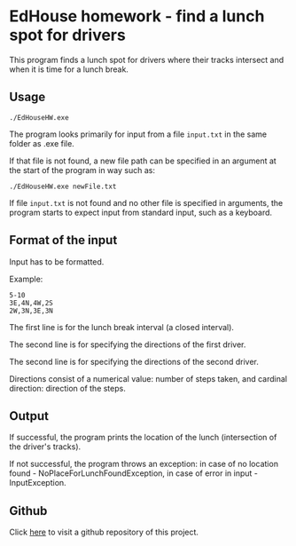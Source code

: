 # EdHouse homework - find a lunch spot for drivers

This program finds a lunch spot for drivers where their tracks intersect and when it is time for a lunch break.

## Usage

```
./EdHouseHW.exe
```

The program looks primarily for input from a file `input.txt` in the same folder as .exe file.

If that file is not found, a new file path can be specified in an argument at the start of the program in way such as:


```
./EdHouseHW.exe newFile.txt
```

If file `input.txt` is not found and no other file is specified in arguments, the program starts to expect input from standard input, such as a keyboard.

## Format of the input

Input has to be formatted.

Example:

```
5-10
3E,4N,4W,2S
2W,3N,3E,3N
```

The first line is for the lunch break interval (a closed interval).

The second line is for specifying the directions of the first driver.

The second line is for specifying the directions of the second driver.

Directions consist of a numerical value: number of steps taken, and cardinal direction: direction of the steps.

## Output

If successful, the program prints the location of the lunch (intersection of the driver's tracks).

If not successful, the program throws an exception: in case of no location found - NoPlaceForLunchFoundException, in case of error in input - InputException.

## Github

Click [here](https://github.com/Stepha998/EdHouseHW) to visit a github repository of this project.